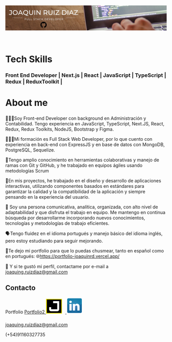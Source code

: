 <br>
<p align="left">
  <img src="./githubprofile.jpg" title="Banner Profile"/>
</p>

<br>

# Tech Skills

### Front End Developer | Next.js | React | JavaScript | TypeScript | Redux | ReduxToolkit |

# About me

###

🧑🏻‍💻Soy Front-end Developer con background en Administración y Contabilidad. Tengo experiencia en JavaScript, TypeScript, Next.JS, React, Redux, Redux Toolkits, NodeJS, Bootstrap y Figma.

👨🏻‍🎓Mi formación es Full Stack Web Developer, por lo que cuento con experiencia en back-end con ExpressJS y en base de datos con MongoDB, PostgreSQL, Sequelize.

🔗Tengo amplio conocimiento en herramientas colaborativas y manejo de ramas con Git y GitHub, y he trabajado en equipos ágiles usando metodologías Scrum

🤳En mis proyectos, he trabajado en el diseño y desarrollo de aplicaciones interactivas, utilizando componentes basados en estándares para garantizar la calidad y la compatibilidad de la aplicación y siempre pensando en la experiencia del usuario.

👥 Soy una persona comunicativa, analítica, organizada, con alto nivel de adaptabilidad y que disfruta el trabajo en equipo. Me mantengo en continua búsqueda por desarrollarme incorporando nuevos conocimientos, tecnologías y metodologías de trabajo eficientes.

🗣️Tengo fluidez en el idioma portugués y manejo básico del idioma inglés, pero estoy estudiando para seguir mejorando.

📲Te dejo mi portfolio para que lo puedas chusmear, tanto en español como en portugués:
🌐https://portfolio-joaquinrd.vercel.app/

📩 Y si te gustó mi perfil, contactame por e-mail a joaquing.ruizdiaz@gmail.com

## Contacto

<div>
Portfolio
<a href="https://portfolio-joaquinrd.vercel.app/">
Portfolio2
  <img  style="margin-right: 10px;" width="50px" src="./portfolio.png" title="https://portfolio-joaquinrd.vercel.app/" />
</a>
<a href="https://linkedin.com/in/joaquindev">
  <img  style="margin-right: 10px;" width="50px" src="./li.png" title="https://linkedin.com/in/joaquindev" />
</a>
</div>

###

joaquing.ruizdiaz@gmail.com

(+54)91160327735

<!--
**joaquingrd/joaquingrd** is a ✨ _special_ ✨ repository because its `README.md` (this file) appears on your GitHub profile.

Here are some ideas to get you started:

- 🔭 I’m currently working on ...
- 🌱 I’m currently learning ...
- 👯 I’m looking to collaborate on ...
- 🤔 I’m looking for help with ...
- 💬 Ask me about ...
- 📫 How to reach me: ...
- 😄 Pronouns: ...
- ⚡ Fun fact: ...
  -->
